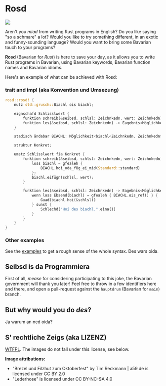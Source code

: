 # Rosd

![](https://github.com/michidk/rost/blob/hauptzweig/logo.jpg)

Aren't you _miad_ from writing Rust programs in English? Do you like saying
"so a schmare" a lot? Would you like to try something different, in an exotic and
funny-sounding language? Would you want to bring some Bavarian touch to your
programs?

**Rosd** (Bavarian for _Rust_) is here to save your day, as it allows you to
write Rust programs in Bavarian, using Bavarian keywords, Bavarian function names and
Bavarian idioms.

Here's an example of what can be achieved with Rosd:

### trait and impl (aka Konvention und Umsezung)

```rust
rosd::rosd! {
    nutz std::grusch::Biachl ois biachl;

    eignschafd Schlisslwert {
        funktion schreib(&seibsd, schlsl: Zeichnkedn, wert: Zeichnkedn);
        funktion les(&seibsd, schlsl: Zeichnkedn) -> Eagebnis<Möglichkeit<&Zeichnkedn>, Zeichnkedn>;
    }

    stadisch ändabar BIACHL: Möglichkeit<biachl<Zeichnkedn, Zeichnkedn>> = Nixend;

    struktur Konkret;

    umstz Schlisslwert fia Konkret {
        funktion schreib(&seibsd, schlsl: Zeichnkedn, wert: Zeichnkedn) {
            loss biachl = gfealeh {
                BIACHL.hoi_oda_füg_ei_mid(Standard::standard)
            };
            biachl.eifügn(schlsl, wert);
        }

        funktion les(&seibsd, schlsl: Zeichnkedn) -> Eagebnis<Möglichkeit<&Zeichnkedn>, Zeichnkedn> {
            wenn loss Ebsend(biachl) = gfealeh { BIACHL.ois_ref() } {
                Guad(biachl.hoi(&schlsl))
            } sunst {
                Schlechd("Hoi des biachl.".eina())
            }
        }
    }
}
```

### Other examples

See the [examples](./examples/src/main.rs) to get a rough sense of the whole
syntax. Des wars oida.

## Seibsd is da Programmiera

First of all, _mease_ for considering participating to this joke, the
Bavarian government will thank you later! Feel free to throw in a few identifiers
here and there, and open a pull-request against the `hauptdrum` (Bavarian for
`main`) branch.

## But why would you do *des*?

Ja warum an ned oida?

## S' rechtliche Zeigs (aka LIZENZ)

[WTFPL](http://www.wtfpl.net/).
The images do not fall under this license, see below.

**Image attributions:**

* "Brezel und Filzhut zum Oktoberfest" by Tim Reckmann | a59.de is licensed under CC BY 2.0
* "Lederhose" is licensed under CC BY-NC-SA 4.0
